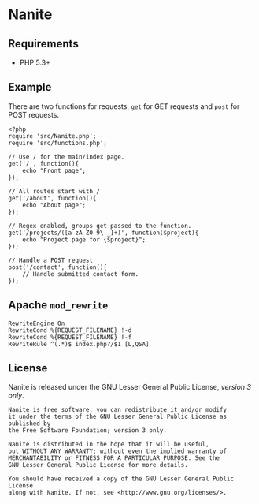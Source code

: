 Nanite
======

Requirements
------------

- PHP 5.3+

Example
-------

There are two functions for requests, `get` for GET requests and `post` for POST requests.

    <?php
    require 'src/Nanite.php';
    require 'src/functions.php';

    // Use / for the main/index page.
    get('/', function(){
        echo "Front page";
    });

    // All routes start with /
    get('/about', function(){
        echo "About page";
    });

    // Regex enabled, groups get passed to the function.
    get('/projects/([a-zA-Z0-9\-_]+)', function($project){
        echo "Project page for {$project}";
    });

    // Handle a POST request
    post('/contact', function(){
        // Handle submitted contact form.
    });

Apache `mod_rewrite`
--------------------

    RewriteEngine On
    RewriteCond %{REQUEST_FILENAME} !-d
    RewriteCond %{REQUEST_FILENAME} !-f
    RewriteRule ^(.*)$ index.php?/$1 [L,QSA]

License
-------

Nanite is released under the GNU Lesser General Public License, _version 3 only_.

    Nanite is free software: you can redistribute it and/or modify
    it under the terms of the GNU Lesser General Public License as published by
    the Free Software Foundation; version 3 only.

    Nanite is distributed in the hope that it will be useful,
    but WITHOUT ANY WARRANTY; without even the implied warranty of
    MERCHANTABILITY or FITNESS FOR A PARTICULAR PURPOSE. See the
    GNU Lesser General Public License for more details.

    You should have received a copy of the GNU Lesser General Public License
    along with Nanite. If not, see <http://www.gnu.org/licenses/>.
